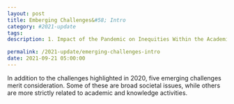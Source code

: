 ```yaml
---
layout: post
title: Emberging Challenges&#58; Intro
category: #2021-update
tags:
description: 1. Impact of the Pandemic on Inequities Within the Academic Community, 2. Demand for Faster Scientific Communication Channels, 3. Rising Privacy and Surveillance Concerns in Technology Used by Academic Institutions, 4. Continued Consolidation of the Publishing Industry, 5. The Expansion of “Inclusive Access” Courseware

permalink: /2021-update/emerging-challenges-intro
date: 2021-09-21 05:00:00
---
```


In addition to the challenges highlighted in 2020, five emerging challenges merit consideration. Some of these are broad societal issues, while others are more strictly related to academic and knowledge activities.
